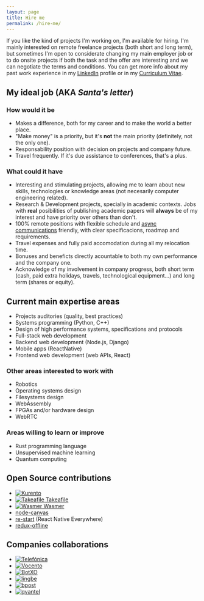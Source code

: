 ```yaml
---
layout: page
title: Hire me
permalink: /hire-me/
---
```


If you like the kind of projects I'm working on, I'm available for hiring. I'm
mainly interested on remote freelance projects (both short and long term), but
sometimes I'm open to considerate changing my main employer job or to do onsite
projects if both the task and the offer are interesting and we can negotiate the
terms and conditions. You can get more info about my past work experience in my
[LinkedIn](https://www.linkedin.com/in/piranna/) profile or in my
[Curriculum Vitae](Leganes-Combarro_Jesus_resume.pdf).

## My ideal job (AKA *Santa's letter*)

### How would it be

- Makes a difference, both for my career and to make the world a better place.
- "Make money" is a priority, but it's **not** the main priority (definitely,
  not the only one).
- Responsability position with decision on projects and company future.
- Travel frequently. If it's due assistance to conferences, that's a plus.

### What could it have

- Interesting and stimulating projects, allowing me to learn about new skills,
  technologies or knowledge areas (not necesarily computer engineering related).
- Research & Development projects, specially in academic contexts. Jobs with
  **real** posibilities of publishing academic papers will **always** be of my
  interest and have priority over others than don't.
- 100% remote positions with flexible schedule and
  [async communications](https://doist.com/blog/asynchronous-communication/)
  friendly, with clear specificacions, roadmap and requirements.
- Travel expenses and fully paid accomodation during all my relocation time.
- Bonuses and beneficts directly acountable to both my own performance and the
  company one.
- Acknowledge of my involvement in company progress, both short term (cash, paid
  extra holidays, travels, technological equipment...) and long term (shares or
  equity).

## Current main expertise areas

- Projects auditories (quality, best practices)
- Systems programming (Python, C++)
- Design of high performance systems, specifications and protocols
- Full-stack web development
- Backend web development (Node.js, Django)
- Mobile apps (ReactNative)
- Frontend web development (web APIs, React)

### Other areas interested to work with

- Robotics
- Operating systems design
- Filesystems design
- WebAssembly
- FPGAs and/or hardware design
- WebRTC

### Areas willing to learn or improve

- Rust programming language
- Unsupervised machine learning
- Quantum computing

## Open Source contributions

- [![Kurento](https://www.kurento.org/sites/default/files/kurento.png "Kurento")](https://www.kurento.org/)
- [![Takeafile](https://avatars0.githubusercontent.com/u/44590114?s=50 "Takeafile") Takeafile](https://github.com/Takeafile)
- [![Wasmer](https://avatars3.githubusercontent.com/u/44205449?s=50 "Wasmer") Wasmer](https://wasmer.io/)
- [node-canvas](https://github.com/Automattic/node-canvas)
- [re-start](https://github.com/react-everywhere/re-start) (React Native
  Everywhere)
- [redux-offline](https://github.com/redux-offline/redux-offline)

## Companies collaborations

- [![Telefónica](https://www.telefonica.com/documents/153952/154445/lgo_telefonica_at.png/40901b9a-1f77-4a6d-a03c-e44f56c695ed "Telefónica")](https://www.telefonica.com)
- [![Vocento](https://upload.wikimedia.org/wikipedia/commons/0/08/Vocento_logo.svg "Vocento")](https://www.vocento.com/)
- [![BotXO](https://www.botxo.ai/wp-content/uploads/2019/03/BotXO_logo.png "BotXO")](https://www.botxo.ai/)
- [![lingbe](https://lingbe.com/logo.b37d81ec.svg "lingbe")](https://lingbe.com/)
- [![bpost](https://www.bpost.be/sites/all/themes/custom/bpost_selfservice/logo.png "bpost")](https://www.bpost.be/)
- [![qvantel](https://www.itewiki.fi/write/logos/qvantel.png "qvantel")](https://www.qvantel.com/)
